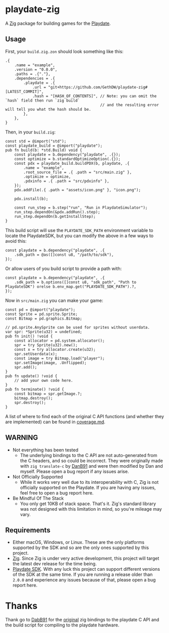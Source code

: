 # playdate-zig
A [Zig](https://ziglang.org) package for building games for the [Playdate](https://play.date).

## Usage
First, your `build.zig.zon` should look something like this:
```zig
.{
    .name = "example",
    .version = "0.0.0",
    .paths = .{"."},
    .dependencies = .{
        .playdate = .{
            .url = "git+https://github.com/GethDW/playdate-zig#[LATEST_COMMIT]",
            .hash = "[HASH_OF_CONTENTS]", // Note: you can omit the `hash` field then run `zig build`
                                          // and the resulting error will tell you what the hash should be.
        },
    },
}
```
Then, in your `build.zig`:
```zig
const std = @import("std");
const playdate_build = @import("playdate");
pub fn build(b: *std.Build) void {
    const playdate = b.dependency("playdate", .{});
    const optimize = b.standardOptimizeOption(.{});
    const pdx = playdate_build.buildPDX(b, playdate, .{
        .name = "example",
        .root_source_file = .{ .path = "src/main.zig" },
        .optimize = optimize,
        .pdxinfo = .{ .path = "src/pdxinfo" },
    });
    pdx.addFile(.{ .path = "assets/icon.png" }, "icon.png");

    pdx.install(b);

    const run_step = b.step("run", "Run in PlaydateSimulator");
    run_step.dependOn(&pdx.addRun().step);
    run_step.dependOn(b.getInstallStep);
}
```
This build script will use the `PLAYDATE_SDK_PATH` environment variable to locate the PlaydateSDK, but you can modify the above in a few ways to avoid this:
```zig
const playdate = b.dependency("playdate", .{
    .sdk_path = @as([]const u8, "/path/to/sdk"),
});
```
Or allow users of you build script to provide a path with:
```zig
const playdate = b.dependency("playdate", .{
    .sdk_path = b.options([]const u8, "sdk_path", "Path to PlaydateSDK") orelse b.env_map.get("PLAYDATE_SDK_PATH").?,
});
```
Now in `src/main.zig` you can make your game:
```zig
const pd = @import("playdate");
const Sprite = pd.sprite.Sprite;
const Bitmap = pd.graphics.Bitmap;

// pd.sprite.AnySprite can be used for sprites without userdata.
var spr: *Sprite(u32) = undefined;
pub fn init() !void {
    const allocator = pd.system.allocator();
    spr = try Sprite(u32).new();
    const x = try allocator.create(u32);
    spr.setUserdata(x);
    const image = try Bitmap.load("player");
    spr.setImage(image, .Unflipped);
    spr.add();
}
pub fn update() !void {
    // add your own code here.
}
pub fn terminate() !void {
    const bitmap = spr.getImage.?;
    bitmap.destroy();
    spr.destroy();
}
```

A list of where to find each of the original C API functions (and whether they are implemented) can be found in [coverage.md](coverage.md).

## WARNING
- Not everything has been tested
    - The underlying bindings to the C API are not auto-generated from the C headers, and so could be incorrect. They were originally made with `zig translate-c` by [DanB91](https://github.com/DanB91/Zig-Playdate-Template) and were then modified by Dan and myself. Please open a bug report if any issues arise.
- Not Officially Supported
    - While it works very well due to its interoperability with C, Zig is not officially supported on the Playdate.  If you are having any issues, feel free to open a bug report here.
- Be Mindful Of The Stack
    - You only get 10KB of stack space. That's it. Zig's standard library was not designed with this limitation in mind, so you're mileage may vary.

## Requirements
- Either macOS, Windows, or Linux. These are the only platforms supported by the SDK and so are the only ones supported by this project.
- [Zig](https://ziglang.org/download/). Since Zig is under very active development, this project will target the latest dev release for the time being.
- [Playdate SDK](https://play.date/dev/). With any luck this project can support different versions of the SDK at the same time. If you are running a release older than `2.0.0` and experience any issues because of that, please open a bug report here.


# Thanks
Thank go to [DabB91](https://github.com/DanB91) for the [original](https://github.com/DanB91/Zig-Playdate-Template) zig bindings to the playdate C API and the build script for compiling to the playdate hardware.
